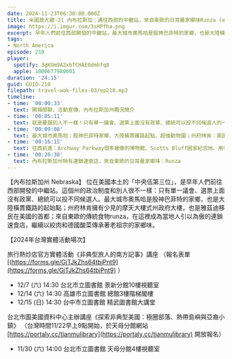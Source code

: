 ```yaml
---
date: 2024-11-23T06:30:00.000Z
title: 米國放大鏡-21 內布拉斯加：通往西部的中繼站，來自東歐的日耳曼家鄉味Runza (ep.210)
image: https://i.imgur.com/3sHPfha.png
excerpt: 早年人們前往西部開發的中繼站，最大城市奧馬哈是股神巴菲特的家鄉，也是大陸橫貫鐵路的起始點；州府林肯是美國的雅茲迪人首都；來自東歐的傳統食物runza，在這裡繼續以絞肉和德國酸菜傳承著老祖宗的家鄉味。
tags:
- North America
episode: 210
player:
  spotify: 3gKUm9A2xbTCHAE0dmhfq8
  apple: 1000677980601
duration: '24:15'
guid: GUID-210
filepath: travel-wok-files-03/ep210.mp3
timeline:
- time: '00:00:33'
  text: 開場閒聊，活動宣傳，內布拉斯加州概況簡介
- time: '00:05:11'
  text: 就是要跟別人不一樣！只有單一議會、選票上面沒有政黨、總統可以投不同候選人的一州
- time: '00:09:08'
  text: 最大城市奧馬哈：股神巴菲特家鄉、大陸橫貫鐵路起點、超強動物園；州府林肯：美國的雅茲迪人首都
- time: '00:16:15'
  text: 往西前進：Archway Parkway很多蠟像的博物館、Scotts Bluff國家紀念地、用手種出來的國家森林
- time: '00:20:30'
  text: 內布拉斯加州特有連鎖速食店，來自東歐的日耳曼家鄉味：Runza
---
```

【內布拉斯加州 Nebraska】 位在美國本土的「中央伍第三位」，是早年人們前往西部開發的中繼站。這個州的政治制度和別人很不一樣：只有單一議會、選票上面沒有政黨、總統可以投不同候選人。最大城市奧馬哈是股神巴菲特的家鄉，也是大陸橫貫鐵路的起始點；州府林肯擁有少見的摩天大樓式州政府大樓，也是雅茲迪移民在美國的首都；來自東歐的傳統食物runza，在這裡成為當地人引以為傲的連鎖速食店，繼續以絞肉和德國酸菜傳承著老祖宗的家鄉味。

【2024年台灣實體活動場次】 

旅行熱炒店官方實體活動《非典型旅人的南方記事》講座 （報名表單 [(https://forms.gle/GjTJkZhs64tbjPnt9](https://forms.gle/GjTJkZhs64tbjPnt9) ）

* 12/7 (六) 14:30 台北市立圖書館 景新分館10樓視聽室
* 12/14 (六) 14:30 高雄市立圖書館 總館3樓階梯閣樓
* 12/15 (日) 14:30 台中市立圖書館 精武圖書館大講堂

台北市圖美國資料中心主辦講座《探索非典型美國：極圈部落、熱帶島嶼與亞裔小鎮》 （台灣時間11/22早上9點開始，於天母分館網站 [https://portaly.cc/tianmulibrary](https://portaly.cc/tianmulibrary) 開放報名）

* 11/30 (六) 14:00 台北市立圖書館 天母分館4樓視聽室
